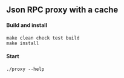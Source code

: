 Json RPC proxy with a cache
-----------------------------

#### Build and install

    make clean check test build
    make install

#### Start

    ./proxy --help
